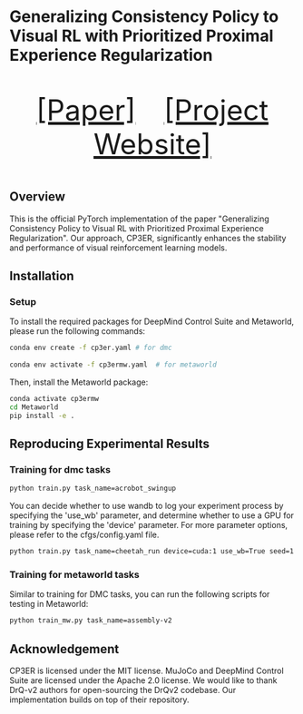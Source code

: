 # Generalizing Consistency Policy to Visual RL with Prioritized Proximal Experience Regularization

<p align="center" style="font-size: 50px">
   <a href="https://arxiv.org/pdf/<ARXIV PAPER ID>">[Paper]</a>&emsp;<a href="https://jzndd.github.io/CP3ER-Page/">[Project Website]</a>
</p>

## Overview
This is the official PyTorch implementation of the paper "Generalizing Consistency Policy to Visual RL with Prioritized Proximal Experience Regularization". Our approach, CP3ER, significantly enhances the stability and performance of visual reinforcement learning models. 

## Installation

### Setup
To install the required packages for DeepMind Control Suite and Metaworld, please run the following commands:
```bash
conda env create -f cp3er.yaml # for dmc
 
conda env activate -f cp3ermw.yaml  # for metaworld
```

Then, install the Metaworld package:
```bash
conda activate cp3ermw
cd Metaworld
pip install -e .
```

## Reproducing Experimental Results
### Training for dmc tasks
```bash
python train.py task_name=acrobot_swingup
```
You can decide whether to use wandb to log your experiment process by specifying the 'use_wb' parameter, and determine whether to use a GPU for training by specifying the 'device' parameter. For more parameter options, please refer to the cfgs/config.yaml file.
```bash
python train.py task_name=cheetah_run device=cuda:1 use_wb=True seed=1
```

### Training for metaworld tasks
Similar to training for DMC tasks, you can run the following scripts for testing in Metaworld:
```bash
python train_mw.py task_name=assembly-v2
```

## Acknowledgement
CP3ER is licensed under the MIT license. MuJoCo and DeepMind Control Suite are licensed under the Apache 2.0 license. We would like to thank DrQ-v2 authors for open-sourcing the DrQv2 codebase. Our implementation builds on top of their repository.